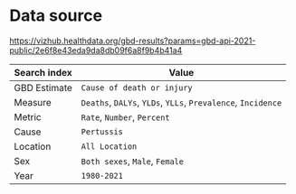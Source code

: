 # Data source

https://vizhub.healthdata.org/gbd-results?params=gbd-api-2021-public/2e6f8e43eda9da8db09f6a8f9b4b41a4

| Search index | Value                                                        |
| ------------ | ------------------------------------------------------------ |
| GBD Estimate | `Cause of death or injury`                                   |
| Measure      | `Deaths`, `DALYs`, `YLDs`, `YLLs`, `Prevalence`, `Incidence` |
| Metric       | `Rate`, `Number`, `Percent`                                  |
| Cause        | `Pertussis`                                                  |
| Location     | `All Location`                                               |
| Sex          | `Both sexes`, `Male`, `Female`                               |
| Year         | `1980-2021`                                                  |

